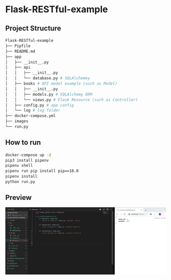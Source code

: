 # Flask-RESTful-example 

## Project Structure

```bash
Flask-RESTful-example
├── Pipfile 
├── README.md
├── app
│   ├── __init__.py
│   ├── api 
│   │   ├── __init__.py
│   │   └── database.py # SQLAlchemey
│   ├── books # API model example (such as Model)
│   │   ├── __init__.py
│   │   ├── models.py # SQLAlchemy ORM 
│   │   └── views.py # Flask Resource (such as Controller)
│   ├── config.py # app config
│   └── log # log folder
├── docker-compose.yml
├── images
└── run.py
```

## How to run

```bash
docker-compose up -d
pip3 install pipenv
pipenv shell
pipenv run pip install pip==18.0
pipenv install
python run.py
```

## Preview

![preview](./images/preview.png)